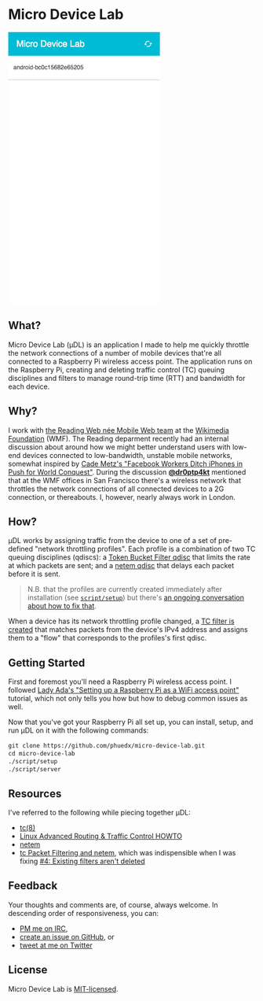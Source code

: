 # Micro Device Lab

![An animated gif is worth a thousand words](./README.gif)

## What?

Micro Device Lab (µDL) is an application I made to help me quickly throttle the network connections of a number of mobile devices that're all connected to a Raspberry Pi wireless access point. The application runs on the Raspberry Pi, creating and deleting traffic control (TC) queuing disciplines and filters to manage round-trip time (RTT) and bandwidth for each device.

## Why?

I work with [the Reading Web née Mobile Web team](https://www.mediawiki.org/wiki/Reading/Web) at the [Wikimedia Foundation](https://wikimediafoundation.org) (WMF). The Reading deparment recently had an internal discussion about around how we might better understand users with low-end devices connected to low-bandwidth, unstable mobile networks, somewhat inspired by [Cade Metz's "Facebook Workers Ditch iPhones in Push for World Conquest"](http://www.wired.com/2015/10/facebook-workers-ditch-iphones-in-push-for-world-conquest/). During the discussion [**@dr0ptp4kt**](https://github.com/dr0ptp4kt) mentioned that at the WMF offices in San Francisco there's a wireless network that throttles the network connections of all connected devices to a 2G connection, or thereabouts. I, however, nearly always work in London.

## How?

µDL works by assigning traffic from the device to one of a set of pre-defined "network throttling profiles". Each profile is a combination of two TC queuing disciplines (qdiscs): a [Token Bucket Filter qdisc](http://lartc.org/howto/lartc.qdisc.classless.html#AEN690) that limits the rate at which packets are sent; and a [netem qdisc](http://www.linuxfoundation.org/collaborate/workgroups/networking/netem) that delays each packet before it is sent.

> N.B. that the profiles are currently created immediately after installation (see [`script/setup`](./script/setup)) but there's [an ongoing conversation about how to fix that](https://github.com/phuedx/micro-device-lab/issues/2).

When a device has its network throttling profile changed, a [TC filter is created](http://lartc.org/howto/lartc.qdisc.filters.html) that matches packets from the device's IPv4 address and assigns them to a "flow" that corresponds to the profiles's first qdisc.

## Getting Started

First and foremost you'll need a Raspberry Pi wireless access point. I followed [Lady Ada's "Setting up a Raspberry Pi as a WiFi access point"](https://learn.adafruit.com/setting-up-a-raspberry-pi-as-a-wifi-access-point) tutorial, which not only tells you how but how to debug common issues as well.

Now that you've got your Raspberry Pi all set up, you can install, setup, and run µDL on it with the following commands:

    git clone https://github.com/phuedx/micro-device-lab.git
    cd micro-device-lab
    ./script/setup
    ./script/server

## Resources

I've referred to the following while piecing together µDL:

* [tc(8)](http://man7.org/linux/man-pages/man8/tc.8.html)
* [Linux Advanced Routing & Traffic Control HOWTO](http://lartc.org/howto/index.html)
* [netem](http://www.linuxfoundation.org/collaborate/workgroups/networking/netem)
* [tc Packet Filtering and netem](http://tcn.hypert.net/tcmanual.pdf), which was indispensible when I was fixing [#4: Existing filters aren't deleted](https://github.com/phuedx/micro-device-lab/issues/4)

## Feedback

Your thoughts and comments are, of course, always welcome. In descending order of responsiveness, you can:

* [PM me on IRC](https://webchat.freenode.net/),
* [create an issue on GitHub](https://github.com/phuedx/micro-device-lab/issues/new), or
* [tweet at me on Twitter](https://twitter.com/phuedx)

## License

Micro Device Lab is [MIT-licensed](./LICENSE).
